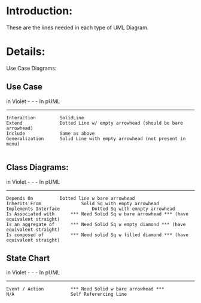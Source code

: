# Introduction: #

These are the lines needed in each type of UML Diagram.


# Details: #


Use Case Diagrams:



## Use Case ##

in Violet - - - 	In pUML

---

```
Interaction			SolidLine
Extend				Dotted Line w/ empty arrowhead (should be bare arrowhead)
Include				Same as above
Generalization		Solid Line with empty arrowhead (not present in menu)


```

## Class Diagrams: ##


in Violet - - - 	In pUML

---

```
Depends On			Dotted line w bare arrowhead
Inherits From		        Solid Sq with empty arrowhead
Implements Interface	        Dotted Sq with emnpty arrowhead
Is Associated with		*** Need Solid Sq w bare arrowhead *** (have equivalent straight)
Is an aggregate of		*** Need Solid Sq w empty diamond *** (have equivalent straight)
Is composed of			*** Need solid Sq w filled diamond *** (have equivalent straight)
```


## State Chart ##

in Violet - - - 	In pUML

---

```
Event / Action          *** Need Solid w bare arrowhead ***
N/A                     Self Referencing Line


```